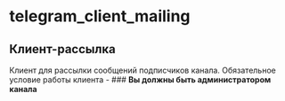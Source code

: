# telegram_client_mailing

## Клиент-рассылка

Клиент для рассылки сообщений подписчиков канала. Обязательное условие работы клиента - ### **Вы должны быть администратором канала**
